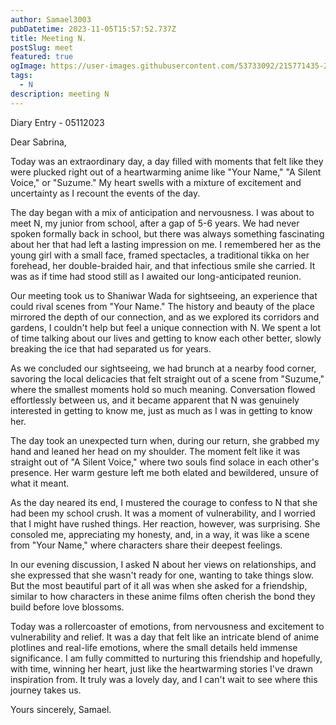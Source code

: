 ```yaml
---
author: Samael3003
pubDatetime: 2023-11-05T15:57:52.737Z
title: Meeting N.
postSlug: meet
featured: true
ogImage: https://user-images.githubusercontent.com/53733092/215771435-25408246-2309-4f8b-a781-1f3d93bdf0ec.png
tags:
  - N
description: meeting N
---
```


Diary Entry - 05112023

Dear Sabrina,

Today was an extraordinary day, a day filled with moments that felt like they were plucked right out of a heartwarming anime like "Your Name," "A Silent Voice," or "Suzume." My heart swells with a mixture of excitement and uncertainty as I recount the events of the day.

The day began with a mix of anticipation and nervousness. I was about to meet N, my junior from school, after a gap of 5-6 years. We had never spoken formally back in school, but there was always something fascinating about her that had left a lasting impression on me. I remembered her as the young girl with a small face, framed spectacles, a traditional tikka on her forehead, her double-braided hair, and that infectious smile she carried. It was as if time had stood still as I awaited our long-anticipated reunion.

Our meeting took us to Shaniwar Wada for sightseeing, an experience that could rival scenes from "Your Name." The history and beauty of the place mirrored the depth of our connection, and as we explored its corridors and gardens, I couldn't help but feel a unique connection with N. We spent a lot of time talking about our lives and getting to know each other better, slowly breaking the ice that had separated us for years.

As we concluded our sightseeing, we had brunch at a nearby food corner, savoring the local delicacies that felt straight out of a scene from "Suzume," where the smallest moments hold so much meaning. Conversation flowed effortlessly between us, and it became apparent that N was genuinely interested in getting to know me, just as much as I was in getting to know her.

The day took an unexpected turn when, during our return, she grabbed my hand and leaned her head on my shoulder. The moment felt like it was straight out of "A Silent Voice," where two souls find solace in each other's presence. Her warm gesture left me both elated and bewildered, unsure of what it meant.

As the day neared its end, I mustered the courage to confess to N that she had been my school crush. It was a moment of vulnerability, and I worried that I might have rushed things. Her reaction, however, was surprising. She consoled me, appreciating my honesty, and, in a way, it was like a scene from "Your Name," where characters share their deepest feelings.

In our evening discussion, I asked N about her views on relationships, and she expressed that she wasn't ready for one, wanting to take things slow. But the most beautiful part of it all was when she asked for a friendship, similar to how characters in these anime films often cherish the bond they build before love blossoms.

Today was a rollercoaster of emotions, from nervousness and excitement to vulnerability and relief. It was a day that felt like an intricate blend of anime plotlines and real-life emotions, where the small details held immense significance. I am fully committed to nurturing this friendship and hopefully, with time, winning her heart, just like the heartwarming stories I've drawn inspiration from. It truly was a lovely day, and I can't wait to see where this journey takes us.

Yours sincerely,
Samael.

